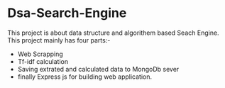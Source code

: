 
# Dsa-Search-Engine

This project is about data structure and algorithem based Seach Engine. This project mainly has four parts:-

* Web Scrapping
* Tf-idf calculation
* Saving extrated and calculated data to MongoDb sever
* finally Express js for building web application. 
